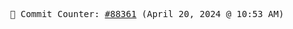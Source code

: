 <p align="center">
    <samp>
        📮 Commit Counter: <a href="https://github.com/Javascript-void0/Javascript-void0/commits/main">#88361</a> (April 20, 2024 @ 10:53 AM)
    </samp>
</p>